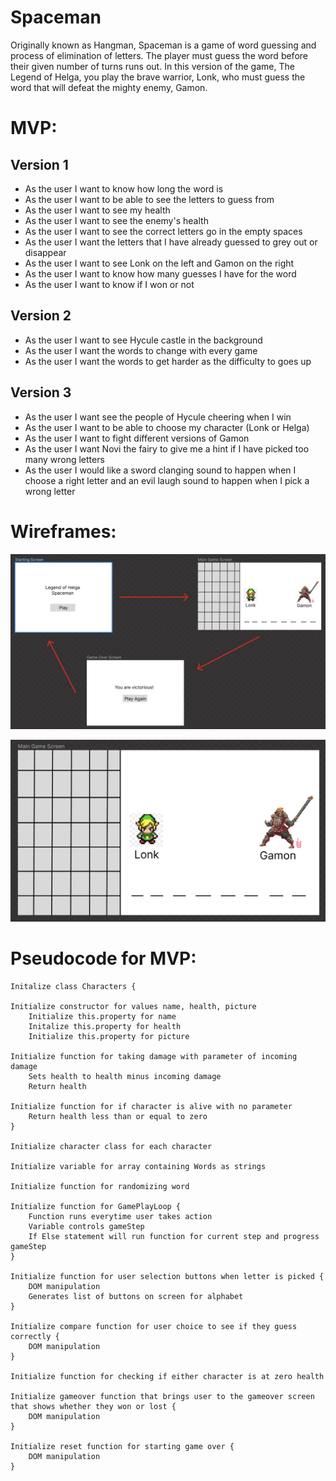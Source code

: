 # Spaceman
Originally known as Hangman, Spaceman is a game of word guessing and process of elimination of letters. The player must guess the word before their given number of turns runs out. In this version of the game, The Legend of Helga, you play the brave warrior, Lonk, who must guess the word that will defeat the mighty enemy, Gamon.

# MVP:

## Version 1
- As the user I want to know how long the word is
- As the user I want to be able to see the letters to guess from
- As the user I want to see my health
- As the user I want to see the enemy's health
- As the user I want to see the correct letters go in the empty spaces
- As the user I want the letters that I have already guessed to grey out or disappear
- As the user I want to see Lonk on the left and Gamon on the right
- As the user I want to know how many guesses I have for the word
- As the user I want to know if I won or not

## Version 2
- As the user I want to see Hycule castle in the background
- As the user I want the words to change with every game
- As the user I want the words to get harder as the difficulty to goes up

## Version 3
- As the user I want see the people of Hycule cheering when I win
- As the user I want to be able to choose my character (Lonk or Helga)
- As the user I want to fight different versions of Gamon
- As the user I want Novi the fairy to give me a hint if I have picked too many wrong letters
- As the user I would like a sword clanging sound to happen when I choose a right letter and an evil laugh sound to happen when I pick a wrong letter


# Wireframes:

!["Whole Game"](images/WholeGame.png)

!["Game Screen"](images/GameScreen.png)

# Pseudocode for MVP:

    Initalize class Characters {

    Initialize constructor for values name, health, picture
        Initialize this.property for name
        Initalize this.property for health
        Initialize this.property for picture
    
    Initialize function for taking damage with parameter of incoming damage
        Sets health to health minus incoming damage
        Return health

    Initialize function for if character is alive with no parameter
        Return health less than or equal to zero
    }

    Initialize character class for each character

    Initialize variable for array containing Words as strings

    Initialize function for randomizing word

    Initialize function for GamePlayLoop {
        Function runs everytime user takes action
        Variable controls gameStep
        If Else statement will run function for current step and progress gameStep
    }

    Initialize function for user selection buttons when letter is picked {
        DOM manipulation
        Generates list of buttons on screen for alphabet
    }

    Initialize compare function for user choice to see if they guess correctly {
        DOM manipulation
    }

    Initialize function for checking if either character is at zero health

    Initialize gameover function that brings user to the gameover screen that shows whether they won or lost {
        DOM manipulation
    }

    Initialize reset function for starting game over {
        DOM manipulation
    }


